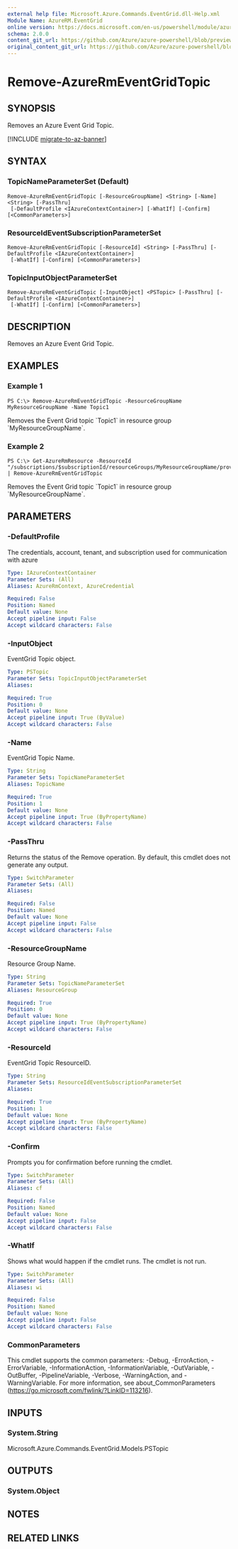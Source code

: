 ```yaml
---
external help file: Microsoft.Azure.Commands.EventGrid.dll-Help.xml
Module Name: AzureRM.EventGrid
online version: https://docs.microsoft.com/en-us/powershell/module/azurerm.eventgrid/remove-azurermeventgridtopic
schema: 2.0.0
content_git_url: https://github.com/Azure/azure-powershell/blob/preview/src/ResourceManager/EventGrid/Commands.EventGrid/help/Remove-AzureRmEventGridTopic.md
original_content_git_url: https://github.com/Azure/azure-powershell/blob/preview/src/ResourceManager/EventGrid/Commands.EventGrid/help/Remove-AzureRmEventGridTopic.md
---
```


# Remove-AzureRmEventGridTopic

## SYNOPSIS
Removes an Azure Event Grid Topic.

[!INCLUDE [migrate-to-az-banner](../../includes/migrate-to-az-banner.md)]

## SYNTAX

### TopicNameParameterSet (Default)
```
Remove-AzureRmEventGridTopic [-ResourceGroupName] <String> [-Name] <String> [-PassThru]
 [-DefaultProfile <IAzureContextContainer>] [-WhatIf] [-Confirm] [<CommonParameters>]
```

### ResourceIdEventSubscriptionParameterSet
```
Remove-AzureRmEventGridTopic [-ResourceId] <String> [-PassThru] [-DefaultProfile <IAzureContextContainer>]
 [-WhatIf] [-Confirm] [<CommonParameters>]
```

### TopicInputObjectParameterSet
```
Remove-AzureRmEventGridTopic [-InputObject] <PSTopic> [-PassThru] [-DefaultProfile <IAzureContextContainer>]
 [-WhatIf] [-Confirm] [<CommonParameters>]
```

## DESCRIPTION
Removes an Azure Event Grid Topic.

## EXAMPLES

### Example 1
```
PS C:\> Remove-AzureRmEventGridTopic -ResourceGroupName MyResourceGroupName -Name Topic1
```

Removes the Event Grid topic \`Topic1\` in resource group \`MyResourceGroupName\`.

### Example 2
```
PS C:\> Get-AzureRmResource -ResourceId "/subscriptions/$subscriptionId/resourceGroups/MyResourceGroupName/providers/Microsoft.EventGrid/topics/Topic1" | Remove-AzureRmEventGridTopic
```

Removes the Event Grid topic \`Topic1\` in resource group \`MyResourceGroupName\`.

## PARAMETERS

### -DefaultProfile
The credentials, account, tenant, and subscription used for communication with azure

```yaml
Type: IAzureContextContainer
Parameter Sets: (All)
Aliases: AzureRmContext, AzureCredential

Required: False
Position: Named
Default value: None
Accept pipeline input: False
Accept wildcard characters: False
```

### -InputObject
EventGrid Topic object.

```yaml
Type: PSTopic
Parameter Sets: TopicInputObjectParameterSet
Aliases: 

Required: True
Position: 0
Default value: None
Accept pipeline input: True (ByValue)
Accept wildcard characters: False
```

### -Name
EventGrid Topic Name.

```yaml
Type: String
Parameter Sets: TopicNameParameterSet
Aliases: TopicName

Required: True
Position: 1
Default value: None
Accept pipeline input: True (ByPropertyName)
Accept wildcard characters: False
```

### -PassThru
Returns the status of the Remove operation. By default, this cmdlet does not generate any output.

```yaml
Type: SwitchParameter
Parameter Sets: (All)
Aliases: 

Required: False
Position: Named
Default value: None
Accept pipeline input: False
Accept wildcard characters: False
```

### -ResourceGroupName
Resource Group Name.

```yaml
Type: String
Parameter Sets: TopicNameParameterSet
Aliases: ResourceGroup

Required: True
Position: 0
Default value: None
Accept pipeline input: True (ByPropertyName)
Accept wildcard characters: False
```

### -ResourceId
EventGrid Topic ResourceID.

```yaml
Type: String
Parameter Sets: ResourceIdEventSubscriptionParameterSet
Aliases: 

Required: True
Position: 1
Default value: None
Accept pipeline input: True (ByPropertyName)
Accept wildcard characters: False
```

### -Confirm
Prompts you for confirmation before running the cmdlet.

```yaml
Type: SwitchParameter
Parameter Sets: (All)
Aliases: cf

Required: False
Position: Named
Default value: None
Accept pipeline input: False
Accept wildcard characters: False
```

### -WhatIf
Shows what would happen if the cmdlet runs.
The cmdlet is not run.

```yaml
Type: SwitchParameter
Parameter Sets: (All)
Aliases: wi

Required: False
Position: Named
Default value: None
Accept pipeline input: False
Accept wildcard characters: False
```

### CommonParameters
This cmdlet supports the common parameters: -Debug, -ErrorAction, -ErrorVariable, -InformationAction, -InformationVariable, -OutVariable, -OutBuffer, -PipelineVariable, -Verbose, -WarningAction, and -WarningVariable. For more information, see about_CommonParameters (https://go.microsoft.com/fwlink/?LinkID=113216).

## INPUTS

### System.String
Microsoft.Azure.Commands.EventGrid.Models.PSTopic

## OUTPUTS

### System.Object

## NOTES

## RELATED LINKS

